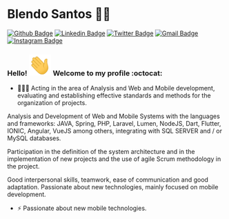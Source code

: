 # Blendo Santos :man_technologist:

[![Github Badge](https://img.shields.io/badge/-Github-000?style=flat-square&logo=Github&logoColor=white&link=https://github.com/lucasgdb)](https://github.com/blendosantos)
[![Linkedin Badge](https://img.shields.io/badge/-LinkedIn-blue?style=flat-square&logo=Linkedin&logoColor=white&link=https://www.linkedin.com/in/rebeccamanzi/)](https://www.linkedin.com/in/blendo-santos-5a0250ba/)
[![Twitter Badge](https://img.shields.io/badge/-Twitter-1ca0f1?style=flat-square&labelColor=1ca0f1&logo=twitter&logoColor=white&link=https://twitter.com/lgdbittencourt)](https://twitter.com/blendojs)
[![Gmail Badge](https://img.shields.io/badge/-Gmail-c14438?style=flat-square&logo=Gmail&logoColor=white&link=mailto:blendo@outlook.com)](mailto:blendo@outlook.com)
[![Instagram Badge](https://img.shields.io/badge/-Instagram-C13584?style=flat-square&labelColor=C13584&logo=instagram&logoColor=white&link=https://www.instagram.com/codepwr/)](https://www.instagram.com/blendojs/)

### Hello! <img style="margin: 0 auto" src="https://github.com/ABSphreak/ABSphreak/blob/master/gifs/Hi.gif" height="50"> Welcome to my profile :octocat:

- 👨🏽‍💻 Acting in the area of Analysis and Web and Mobile development, evaluating and establishing effective standards and methods for the organization of projects.

Analysis and Development of Web and Mobile Systems with the languages and frameworks: JAVA, Spring, PHP, Laravel, Lumen, NodeJS, Dart, Flutter, IONIC, Angular, VueJS among others, integrating with SQL SERVER and / or MySQL databases.

Participation in the definition of the system architecture and in the implementation of new projects and the use of agile Scrum methodology in the project.

Good interpersonal skills, teamwork, ease of communication and good adaptation. Passionate about new technologies, mainly focused on mobile development.
- ⚡ Passionate about new mobile technologies.
